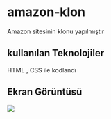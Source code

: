  <h1>amazon-klon </h1>

 Amazon sitesinin klonu yapılmıştır


  <h2>kullanılan Teknolojiler </h2>

  HTML , CSS ile kodlandı

   <h2>Ekran Görüntüsü </h2>

   ![](AMAZON-GİF.gif)
